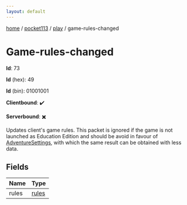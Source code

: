 ```yaml
---
layout: default
---
```


[home](/)  /  [pocket113](/protocol/pocket113)  /  [play](/protocol/pocket113/play)  /  game-rules-changed

# Game-rules-changed

**Id**: 73

**Id** (hex): 49

**Id** (bin): 01001001

**Clientbound**: ✔️

**Serverbound**: ✖️

Updates client's game rules. This packet is ignored if the game is not launched as Education Edition and should be avoid in favour of [AdventureSettings](#play_adventure-settings), with which the same result can be obtained with less data.

## Fields

Name | Type
---|---
rules | [rules](/protocol/pocket113/arrays)

